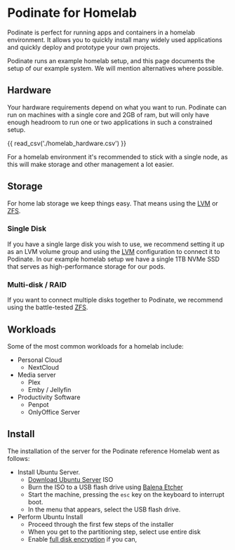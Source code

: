 # Podinate for Homelab
Podinate is perfect for running apps and containers in a homelab environment. It allows you to quickly install many widely used applications and quickly deploy and prototype your own projects. 

Podinate runs an example homelab setup, and this page documents the setup of our example system. We will mention alternatives where possible. 

## Hardware
Your hardware requirements depend on what you want to run. Podinate can run on machines with a single core and 2GB of ram, but will only have enough headroom to run one or two applications in such a constrained setup.

{{ read_csv('./homelab_hardware.csv') }}

For a homelab environment it's recommended to stick with a single node, as this will make storage and other management a lot easier. 

## Storage
For home lab storage we keep things easy. That means using the [LVM](../storage/LVM.md) or [ZFS](../storage/ZFS.md).

### Single Disk 
If you have a single large disk you wish to use, we recommend setting it up as an LVM volume group and using the [LVM](../storage/LVM.md) configuration to connect it to Podinate. In our example homelab setup we have a single 1TB NVMe SSD that serves as high-performance storage for our pods. 

### Multi-disk / RAID
If you want to connect multiple disks together to Podinate, we recommend using the battle-tested [ZFS](../storage/ZFS.md).

## Workloads
Some of the most common workloads for a homelab include:

- Personal Cloud
    - NextCloud
- Media server 
    - Plex
    - Emby / Jellyfin 
- Productivity Software
    - Penpot
    - OnlyOffice Server

## Install
The installation of the server for the Podinate reference Homelab went as follows:

- Install Ubuntu Server.
    - [Download Ubuntu Server](https://ubuntu.com/download/server) ISO
    - Burn the ISO to a USB flash drive using [Balena Etcher](https://etcher.balena.io/)
    - Start the machine, pressing the `esc` key on the keyboard to interrupt boot. 
    - In the menu that appears, select the USB flash drive.
- Perform Ubuntu Install
    - Proceed through the first few steps of the installer 
    - When you get to the partitioning step, select use entire disk
    - Enable [full disk encryption](../../storage/lvm#encryption) if you can, 

